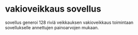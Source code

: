# vakioveikkaus sovellus

sovellus generoi 128 riviä veikkauksen vakioveikkaus toimintaan sovellukselle annettujen painoarvojen mukaan.